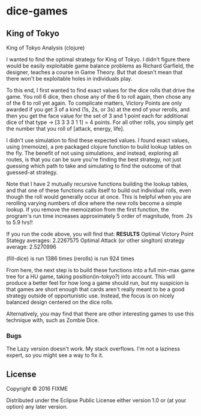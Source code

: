 # dice-games

## King of Tokyo

King of Tokyo Analysis (clojure)

I wanted to find the optimal strategy for King of Tokyo. I didn't figure there would be easily exploitable game balance problems as Richard Garfield, the designer, teaches a course in Game Theory. But that doesn't mean that there won't be exploitable holes in individuals play.

To this end, I first wanted to find exact values for the dice rolls that drive the game. You roll 6 dice, then chose any of the 6 to roll again, then chose any of the 6 to roll yet again. To complicate matters, Victory Points are only awarded if you get 3 of a kind (1s, 2s, or 3s) at the end of your rerolls, and then you get the face value for the set of 3 and 1 point each for additional dice of that type -> [3 3 3 3 1 1] = 4 points. For all other rolls, you simply get the number that you roll of [attack, energy, life].

I didn't use simulation to find these expected values. I found exact values, using (memoize), a pre packaged clojure function to build lookup tables on the fly. The benefit of not using simulations, and instead, exploring all routes, is that you can be sure you're finding the best strategy, not just guessing which path to take and simulating to find the outcome of that guessed-at strategy.

Note that I have 2 mutually recursive functions building the lookup tables, and that one of these functions calls itself to build out individual rolls, even though the roll would generally occur at once. This is helpful when you are rerolling varying numbers of dice where the new rolls become a simple lookup. If you remove the memoization from the first function, the program's run time increases approximately 5 order of magnitude, from .2s to 5.9 hrs!!

If you run the code above, you will find that:
**RESULTS**
Optimal Victory Point Stategy averages: 2.2267575
Optimal Attack (or other singlton) strategy average: 2.5270996

(fill-dice) is run 1386 times
(rerolls) is run 924 times

From here, the next step is to build these functions into a full min-max game tree for a HU game, taking position(in-tokyo?) into account. This will produce a better feel for how long a game should run, but my suspicion is that games are short enough that cards aren't really meant to be a good strategy outside of opportunistic use. Instead, the focus is on nicely balanced design centered on the dice rolls.

Alternatively, you may find that there are other interesting games to use this technique with, such as Zombie Dice.



### Bugs

The Lazy version doesn't work. My stack overflows. I'm not a laziness expert, so you might see a way to fix it.


## License

Copyright © 2016 FIXME

Distributed under the Eclipse Public License either version 1.0 or (at
your option) any later version.
